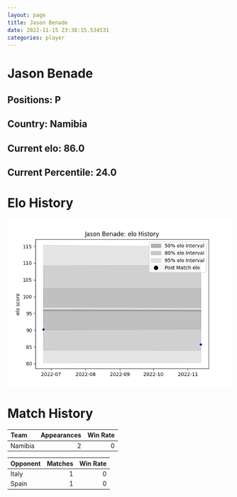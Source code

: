```yaml
---  
layout: page  
title: Jason Benade  
date: 2022-11-15 23:38:15.534531  
categories: player  
---
```

# Jason Benade

## Positions: P

## Country: Namibia

## Current elo: 86.0

## Current Percentile: 24.0

# Elo History


![elo history](history_JasonBenade.png)
# Match History


| Team    |   Appearances |   Win Rate |
|:--------|--------------:|-----------:|
| Namibia |             2 |          0 |

| Opponent   |   Matches |   Win Rate |
|:-----------|----------:|-----------:|
| Italy      |         1 |          0 |
| Spain      |         1 |          0 |